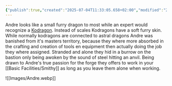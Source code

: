 ```yaml
---
{"publish":true,"created":"2025-07-04T11:33:05.658+02:00","modified":"2025-07-18T17:54:40.380+02:00","cssclasses":""}
---
```


Andre looks like a small furry dragon to most while an expert would recognize a [Kodragon](https://dungeonsdragons.fandom.com/wiki/Kodragon). Instead of scales Kodragons have a soft furry skin. While normally kodragons are connected to astral dragons Andre was banished from it's masters territory, because they where more absorbed in the crafting and creation of tools en equipment then actually doing the job they where assigned. Stranded and alone they hid in a burrow on the bastion only being awoken by the sound of steel hitting an anvil. Being drawn to Andre's true passion for the forge they offers to work in your [[Basic Facilities/Smithy]] as long as you leave them alone when working. 

![[Images/Andre.webp]]